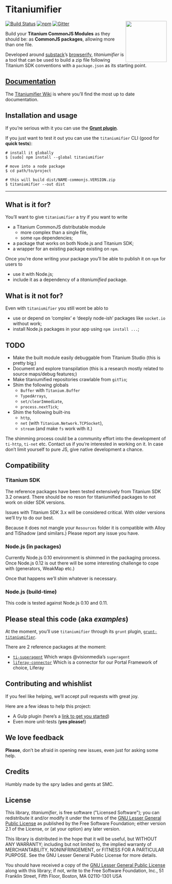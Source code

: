 Titaniumifier
=============

<img align="right" width="128" height="128" src="https://dl.dropboxusercontent.com/s/6xrfo94wzv37uk4/logo.svg">

[![Build Status](https://img.shields.io/travis/smclab/titaniumifier.svg?style=flat-square)](https://travis-ci.org/smclab/titaniumifier)
[![npm](https://img.shields.io/npm/v/titaniumifier.svg?style=flat-square)](https://www.npmjs.com/package/titaniumifier) [![Gitter](https://img.shields.io/badge/GITTER-Join%20chat%20%E2%86%92-1DCE73.svg?style=flat-square)](https://gitter.im/smclab/titaniumifier?utm_source=badge&utm_medium=badge&utm_campaign=pr-badge&utm_content=badge)

Build your **Titanium CommonJS Modules** as they should be: as **CommonJS packages**, allowing more than one file.

Developed around [substack][ss]’s [browserify][b], *titaniumifier* is a tool that can be used to build a zip file following Titanium SDK conventions with a `package.json` as its starting point.

[Documentation][wiki]
---------------------

The [Titaniumifier Wiki][wiki] is where you’ll find the most up to date documentation.


Installation and usage
----------------------

If you’re serious with it you can use the [**Grunt plugin**][gt].

If you just want to test it out you can use the `titaniumifier` CLI (good for **quick tests**):

    # install it globally
    $ [sudo] npm install --global titaniumifier

    # move into a node package
    $ cd path/to/project

    # this will build dist/NAME-commonjs.VERSION.zip
    $ titaniumifier --out dist

[wiki]: https://github.com/smclab/titaniumifier/wiki
[ss]: https://github.com/substack
[b]: https://github.com/substack/node-browserify
[gt]: https://github.com/smclab/grunt-titaniumifier
[ti-superagent]: https://github.com/smclab/ti-superagent

- - -


What is it for?
---------------

You’ll want to give `titaniumifier` a try if you want to write

- a Titanium CommonJS distributable module
  - more complex than a single file,
  - some `npm` dependencies;
- a package that works on both Node.js and Titanium SDK;
- a wrapper for an existing package existing on `npm`.

Once you’re done writing your package you’ll be able to publish it on `npm` for users to

- use it with Node.js;
- include it as a dependency of a *titaniumified* package.


What is it **not** for?
-----------------------

Even with `titaniumifier` you still wont be ablo to

- use or depend on ‘complex’ e ‘deeply node-ish’ packages like `socket.io` without work;
- install Node.js packages in your app using `npm install ...`;


TODO
----

- Make the built module easily debuggable from Titanium Studio (this is pretty big;)
- Document and explore transpilation (this is a research mostly related to source maps/debug features;)
- Make titaniumified repositories crawlable from `gitTio`;
- Shim the following globals
  - `Buffer` with `Titanium.Buffer`
  - `TypedArrays`,
  - `set/clearImmediate`,
  - `process.nextTick`;
- Shim the following built-ins
  - `http`,
  - `net` (with `Titanium.Network.TCPSocket`),
  - `stream` (and make `fs` work with it.)

The shimming process could be a community effort into the development of `ti-http`, `ti-net` etc. Contact us if you’re interested in working on it. In case don’t limit yourself to pure JS, give native development a chance.


Compatibility
-------------

### Titanium SDK

The reference packages have been tested extensively from Titanium SDK 3.2 onward. There should be no reson for titaniumified packages to not work on older SDK versions.

Issues with Titanium SDK 3.x will be considered critical. With older versions we’ll try to do our best.

Because it does not mangle your `Resources` folder it is compatible with Alloy and TiShadow (and similars.) Please report any issue you have.

### Node.js (in packages)

Currently Node.js 0.10 environment is shimmed in the packaging process. Once Node.js 0.12 is out there will be some interesting challenge to cope with (generators, WeakMap etc.)

Once that happens we’ll shim whatever is necessary.

### Node.js (build-time)

This code is tested against Node.js 0.10 and 0.11.


Please steal this code (aka *examples*)
---------------------------------------

At the moment, you’ll use `titaniumifier` through its `grunt` plugin, [`grunt-titaniumifier`][grtt].

There are 2 reference packages at the moment:

- [`ti-superagent`][tisa] Which wraps @visionmedia’s `superagent`
- [`liferay-connector`][lc] Which is a connector for our Portal Framework of choice, Liferay

[grtt]: https://github.com/smclab/grunt-titaniumifier
[tisa]: https://github.com/smclab/ti-superagent
[lc]: https://github.com/smclab/liferay-connector


Contributing and whishlist
--------------------------

If you feel like helping, we’ll accept pull requests with great joy.

Here are a few ideas to help this project:

- A Gulp plugin (here’s a [link to get you started][gp])
- Even more unit-tests (**yes please!**)

[gp]: https://github.com/gulpjs/gulp/blob/master/docs/writing-a-plugin/README.md


We love feedback
----------------

**Please**, don’t be afraid in opening new issues, even just for asking some help.


Credits
-------

Humbly made by the spry ladies and gents at SMC.


License
-------

This library, *titaniumifier*, is free software ("Licensed Software"); you can
redistribute it and/or modify it under the terms of the [GNU Lesser General
Public License](http://www.gnu.org/licenses/lgpl-2.1.html) as published by the
Free Software Foundation; either version 2.1 of the License, or (at your
option) any later version.

This library is distributed in the hope that it will be useful, but WITHOUT ANY
WARRANTY; including but not limited to, the implied warranty of MERCHANTABILITY,
NONINFRINGEMENT, or FITNESS FOR A PARTICULAR PURPOSE. See the GNU Lesser General
Public License for more details.

You should have received a copy of the [GNU Lesser General Public
License](http://www.gnu.org/licenses/lgpl-2.1.html) along with this library; if
not, write to the Free Software Foundation, Inc., 51 Franklin Street, Fifth
Floor, Boston, MA 02110-1301 USA
